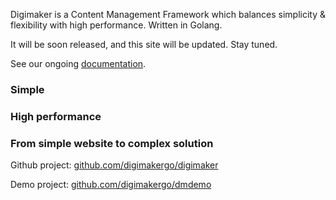 

Digimaker is a Content Management Framework which balances simplicity & flexibility with high performance. Written in Golang.

It will be soon released, and this site will be updated. Stay tuned.

See our ongoing [documentation](https://digimaker.org/doc).

### Simple

### High performance

### From simple website to complex solution


Github project: [github.com/digimakergo/digimaker](https://github.com/digimakergo/digimaker)


Demo project: [github.com/digimakergo/dmdemo](https://github.com/digimakergo/dmdemo)
